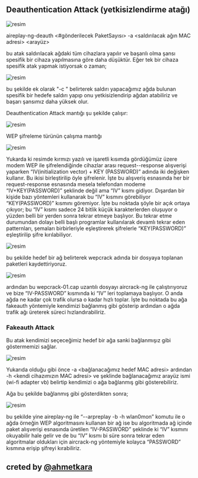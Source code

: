 
 ## Deauthentication Attack (yetkisizlendirme atağı)
 
 ![resim](https://user-images.githubusercontent.com/18248422/175813642-e7cc6bd0-048f-4969-83b8-63e4c8b852bc.png)

 aireplay-ng-deauth <#gönderilecek PaketSayısı> -a <saldırılacak ağın MAC adresi> <arayüz>

 bu atak saldırılacak ağdaki tüm cihazlara yapılır ve başarılı olma şansı spesifik bir cihaza yapılmasına göre daha düşüktür. Eğer tek bir cihaza spesifik atak yapmak istiyorsak o zaman;

![resim](https://user-images.githubusercontent.com/18248422/175813649-c8a1c99c-fcff-42a1-a125-2051a8e61661.png)

  bu şekilde ek olarak "-c <hedefin mac adresi>" belirterek saldırı yapacağımız ağda bulunan spesifik bir hedefe saldırı yapıp onu yetkisizlendirip ağdan atabiliriz ve başarı şansımız daha yüksek olur.     

Deauthentication Attack mantığı şu şekilde çalışır:

![resim](https://user-images.githubusercontent.com/18248422/175813659-bc3ed673-4b23-4a37-ab69-27c48a24c766.png)

WEP şifreleme türünün çalışma mantığı

![resim](https://user-images.githubusercontent.com/18248422/175813665-8d922ab0-076a-4437-9998-54e42f4b5726.png)

 Yukarda ki resimde kırmızı yazılı ve işaretli kısımda gördüğümüz üzere modem WEP ile şifrelendiğinde cihazlar arası request--response alışverişi yaparken “IV(initialization vector) + KEY (PASSWORD)” adında iki değişken kullanır. Bu ikisi birleştirilip öyle şifrelenir. İşte bu alışveriş esnasında her bir request-response esnasında mesela telefondan modeme “IV+KEY(PASSWORD)” şeklinde değil ama “IV” kısmı gidiyor. Dışardan bir kişide bazı yöntemleri kullanarak bu “IV” kısmını görebiliyor “KEY(PASSWORD)” kısmını göremiyor. İşte bu noktada şöyle bir açık ortaya çıkıyor; bu “IV” kısmı sadece 24 bitlik küçük karakterlerden oluşuyor o yüzden belli bir yerden sonra tekrar etmeye başlıyor. Bu tekrar etme durumundan dolayı belli başlı programlar kullanılarak devamlı tekrar eden patternları, şemaları birbirleriyle eşleştirerek şifrelerle “KEY(PASSWORD)” eşleştirilip şifre kırılabiliyor.
 
![resim](https://user-images.githubusercontent.com/18248422/175813673-f511b8b8-402b-4f91-8436-cfdec7fd9c04.png)

 bu şekilde hedef bir ağ belirterek wepcrack adında bir dosyaya toplanan paketleri kaydettiriyoruz.
  
 ![resim](https://user-images.githubusercontent.com/18248422/175813683-98b5e5fe-5708-4c44-a766-babdb535a609.png)

ardından bu wepcrack-01.cap uzantılı dosyayı aircrack-ng ile çalıştırıyoruz ve bize “IV-PASSWORD” kısmında ki “IV” leri toplamaya başlıyor. O anda ağda ne kadar çok trafik olursa o kadar hızlı toplar. İşte bu noktada bu ağa fakeauth yöntemiyle kendimizi bağlanmış gibi gösterip ardından o ağda trafik ağı üreterek süreci hızlandırabiliriz. 
 
 
### Fakeauth Attack 

Bu atak kendimizi seçeceğimiz hedef bir ağa sanki bağlanmışız gibi göstermemizi sağlar.

![resim](https://user-images.githubusercontent.com/18248422/175813696-65647fc8-bf9d-4ff5-bfe2-1a390e56da0a.png)

Yukarıda olduğu gibi önce -a <bağlanacağımız hedef MAC adresi> ardından -h <kendi cihazımızın MAC adresi> ve <wlan0mon> şeklinde bağlanacağımız arayüz ismi (wi-fi adapter vb) belirtip kendimizi o ağa bağlanmış gibi gösterebiliriz.

Ağa bu şekilde bağlanmış gibi gösterdikten sonra;

![resim](https://user-images.githubusercontent.com/18248422/175813720-bcb73b5b-305e-4709-90d4-f67e85215b7e.png)

bu şekilde yine aireplay-ng ile “--arpreplay -b <hedef MAC> -h <kendi MAC adresimiz> wlan0mon” komutu ile o ağda örneğin WEP algoritmasını kullanan bir ağ ise bu algoritmada ağ içinde paket alışverişi esnasında üretilen “IV-PASSWORD” şeklinde ki “IV” kısmını okuyabilir hale gelir ve de bu “IV” kısmı bi süre sonra tekrar eden algoritmalar oldukları için aircrack-ng yöntemiyle kolayca “PASSWORD” kısmına erişip şifreyi kırabiliriz.

## creted by [@ahmetkara](https://github.com/ahmetQara)
